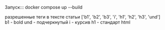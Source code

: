 Запуск:::
docker compose up --build



разрешенные теги в тексте статьи ['b1', 'b2', 'b3', 'i', 'h1', 'h2', 'h3', 'und']
b1 - bold
und - подчеркнутый
i - курсив
h1 - стандарт html